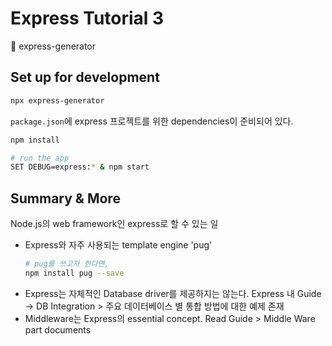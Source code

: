 # Express Tutorial 3
📁 express-generator

## Set up for development
```bash
npx express-generator
```
`package.json`에 express 프로젝트를 위한 dependencies이 준비되어 있다. 
```bash
npm install
```

```bash
# run the app
SET DEBUG=express:* & npm start
```

## Summary & More
Node.js의 web framework인 express로 할 수 있는 일
- Express와 자주 사용되는 template engine 'pug'
    ```bash
    # pug를 쓰고자 한다면, 
    npm install pug --save
    ```
- Express는 자체적인 Database driver를 제공하지는 않는다. Express 내 Guide -> DB Integration > 주요 데이터베이스 별 통합 방법에 대한 예제 존재
- Middleware는 Express의 essential concept. Read Guide > Middle Ware part documents


